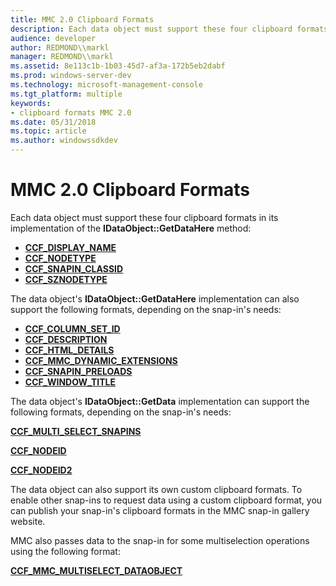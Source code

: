 ```yaml
---
title: MMC 2.0 Clipboard Formats
description: Each data object must support these four clipboard formats in its implementation of the IDataObject GetDataHere method
audience: developer
author: REDMOND\\markl
manager: REDMOND\\markl
ms.assetid: 8e113c1b-1b03-45d7-af3a-172b5eb2dabf
ms.prod: windows-server-dev
ms.technology: microsoft-management-console
ms.tgt_platform: multiple
keywords:
- clipboard formats MMC 2.0
ms.date: 05/31/2018
ms.topic: article
ms.author: windowssdkdev
---
```


# MMC 2.0 Clipboard Formats

Each data object must support these four clipboard formats in its implementation of the **IDataObject::GetDataHere** method:

-   [**CCF\_DISPLAY\_NAME**](ccf-display-name.md)
-   [**CCF\_NODETYPE**](ccf-nodetype.md)
-   [**CCF\_SNAPIN\_CLASSID**](ccf-snapin-classid.md)
-   [**CCF\_SZNODETYPE**](ccf-sznodetype.md)

The data object's **IDataObject::GetDataHere** implementation can also support the following formats, depending on the snap-in's needs:

-   [**CCF\_COLUMN\_SET\_ID**](ccf-column-set-id.md)
-   [**CCF\_DESCRIPTION**](ccf-description.md)
-   [**CCF\_HTML\_DETAILS**](ccf-html-details.md)
-   [**CCF\_MMC\_DYNAMIC\_EXTENSIONS**](ccf-mmc-dynamic-extensions.md)
-   [**CCF\_SNAPIN\_PRELOADS**](ccf-snapin-preloads.md)
-   [**CCF\_WINDOW\_TITLE**](ccf-window-title.md)

The data object's **IDataObject::GetData** implementation can support the following formats, depending on the snap-in's needs:

[**CCF\_MULTI\_SELECT\_SNAPINS**](ccf-multi-select-snapins.md)

[**CCF\_NODEID**](ccf-nodeid.md)

[**CCF\_NODEID2**](ccf-nodeid2.md)

The data object can also support its own custom clipboard formats. To enable other snap-ins to request data using a custom clipboard format, you can publish your snap-in's clipboard formats in the MMC snap-in gallery website.

MMC also passes data to the snap-in for some multiselection operations using the following format:

[**CCF\_MMC\_MULTISELECT\_DATAOBJECT**](ccf-mmc-multiselect-dataobject.md)

 

 




